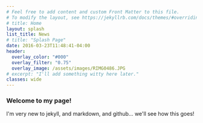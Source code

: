 ```yaml
---
# Feel free to add content and custom Front Matter to this file.
# To modify the layout, see https://jekyllrb.com/docs/themes/#overriding-theme-defaults
# title: Home
layout: splash
list_title: News
# title: "Splash Page"
date: 2016-03-23T11:48:41-04:00
header:
  overlay_color: "#000"
  overlay_filter: "0.75"
  overlay_image: /assets/images/RIMG0486.JPG
# excerpt: "I'll add something witty here later."
classes: wide
---
```


### Welcome to my page!

I'm very new to jekyll, and markdown, and github... we'll see how this goes!
